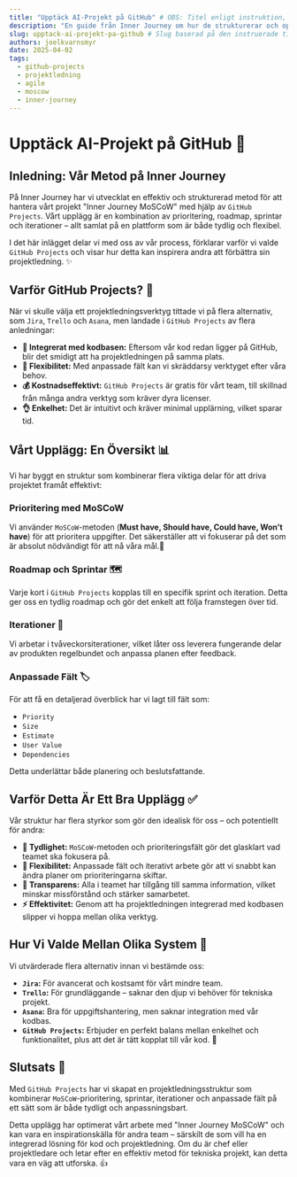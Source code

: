 ```yaml
---
title: "Upptäck AI-Projekt på GitHub" # OBS: Titel enligt instruktion, trots att innehållet handlar om projektledning med GitHub Projects.
description: "En guide från Inner Journey om hur de strukturerar och optimerar sin projektledning med GitHub Projects, MoSCoW-prioritering, sprintar och anpassade fält." # Beskrivning matchar innehållet.
slug: upptack-ai-projekt-pa-github # Slug baserad på den instruerade titeln.
authors: joelkvarnsmyr
date: 2025-04-02
tags:
  - github-projects
  - projektledning
  - agile
  - moscow
  - inner-journey
---
```


# Upptäck AI-Projekt på GitHub 🧭

## Inledning: Vår Metod på Inner Journey

På Inner Journey har vi utvecklat en effektiv och strukturerad metod för att hantera vårt projekt "Inner Journey MoSCoW" med hjälp av `GitHub Projects`. Vårt upplägg är en kombination av prioritering, roadmap, sprintar och iterationer – allt samlat på en plattform som är både tydlig och flexibel.

I det här inlägget delar vi med oss av vår process, förklarar varför vi valde `GitHub Projects` och visar hur detta kan inspirera andra att förbättra sin projektledning. ✨

## Varför GitHub Projects? 🤔

När vi skulle välja ett projektledningsverktyg tittade vi på flera alternativ, som `Jira`, `Trello` och `Asana`, men landade i `GitHub Projects` av flera anledningar:

*   **🔗 Integrerat med kodbasen:** Eftersom vår kod redan ligger på GitHub, blir det smidigt att ha projektledningen på samma plats.
*   **🤸 Flexibilitet:** Med anpassade fält kan vi skräddarsy verktyget efter våra behov.
*   **💰 Kostnadseffektivt:** `GitHub Projects` är gratis för vårt team, till skillnad från många andra verktyg som kräver dyra licenser.
*   **👌 Enkelhet:** Det är intuitivt och kräver minimal upplärning, vilket sparar tid.

## Vårt Upplägg: En Översikt 📊

Vi har byggt en struktur som kombinerar flera viktiga delar för att driva projektet framåt effektivt:

### Prioritering med MoSCoW

Vi använder `MoSCoW`-metoden (**Must have, Should have, Could have, Won’t have**) för att prioritera uppgifter. Det säkerställer att vi fokuserar på det som är absolut nödvändigt för att nå våra mål.🎯

### Roadmap och Sprintar 🗺️

Varje kort i `GitHub Projects` kopplas till en specifik sprint och iteration. Detta ger oss en tydlig roadmap och gör det enkelt att följa framstegen över tid.

### Iterationer 🔄

Vi arbetar i tvåveckorsiterationer, vilket låter oss leverera fungerande delar av produkten regelbundet och anpassa planen efter feedback.

### Anpassade Fält 🏷️

För att få en detaljerad överblick har vi lagt till fält som:
*   `Priority`
*   `Size`
*   `Estimate`
*   `User Value`
*   `Dependencies`

Detta underlättar både planering och beslutsfattande.

## Varför Detta Är Ett Bra Upplägg ✅

Vår struktur har flera styrkor som gör den idealisk för oss – och potentiellt för andra:

*   **👀 Tydlighet:** `MoSCoW`-metoden och prioriteringsfält gör det glasklart vad teamet ska fokusera på.
*   **🤸 Flexibilitet:** Anpassade fält och iterativt arbete gör att vi snabbt kan ändra planer om prioriteringarna skiftar.
*   **🤝 Transparens:** Alla i teamet har tillgång till samma information, vilket minskar missförstånd och stärker samarbetet.
*   **⚡ Effektivitet:** Genom att ha projektledningen integrerad med kodbasen slipper vi hoppa mellan olika verktyg.

## Hur Vi Valde Mellan Olika System 🤔

Vi utvärderade flera alternativ innan vi bestämde oss:

*   **`Jira`:** För avancerat och kostsamt för vårt mindre team.
*   **`Trello`:** För grundläggande – saknar den djup vi behöver för tekniska projekt.
*   **`Asana`:** Bra för uppgiftshantering, men saknar integration med vår kodbas.
*   **`GitHub Projects`:** Erbjuder en perfekt balans mellan enkelhet och funktionalitet, plus att det är tätt kopplat till vår kod. 🥇

## Slutsats 🚀

Med `GitHub Projects` har vi skapat en projektledningsstruktur som kombinerar `MoSCoW`-prioritering, sprintar, iterationer och anpassade fält på ett sätt som är både tydligt och anpassningsbart.

Detta upplägg har optimerat vårt arbete med "Inner Journey MoSCoW" och kan vara en inspirationskälla för andra team – särskilt de som vill ha en integrerad lösning för kod och projektledning. Om du är chef eller projektledare och letar efter en effektiv metod för tekniska projekt, kan detta vara en väg att utforska. 👍